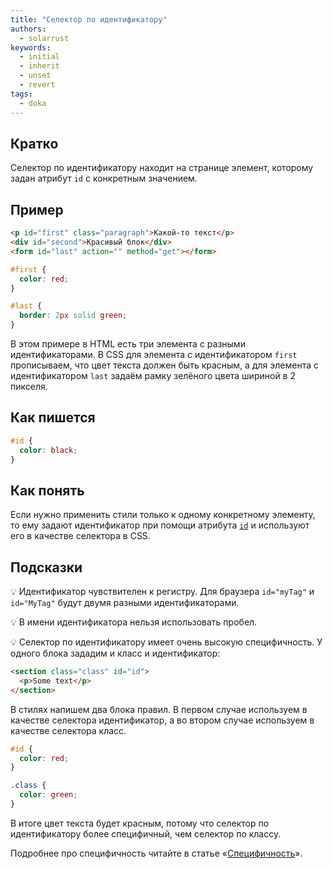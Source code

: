 ```yaml
---
title: "Селектор по идентификатору"
authors:
  - solarrust
keywords:
  - initial
  - inherit
  - unset
  - revert
tags:
  - doka
---
```


## Кратко

Селектор по идентификатору находит на странице элемент, которому задан атрибут `id` с конкретным значением.

## Пример

```html
<p id="first" class="paragraph">Какой-то текст</p>
<div id="second">Красивый блок</div>
<form id="last" action="" method="get"></form>
```

```css
#first {
  color: red;
}

#last {
  border: 2px solid green;
}
```

В этом примере в HTML есть три элемента с разными идентификаторами. В CSS для элемента с идентификатором `first` прописываем, что цвет текста должен быть красным, а для элемента с идентификатором `last` задаём рамку зелёного цвета шириной в 2 пикселя.

## Как пишется

```css
#id {
  color: black;
}
```

## Как понять

Если нужно применить стили только к одному конкретному элементу, то ему задают идентификатор при помощи атрибута [`id`](/html/global-attrs/) и используют его в качестве селектора в CSS.

## Подсказки

💡 Идентификатор чувствителен к регистру. Для браузера `id="myTag"` и `id="MyTag"` будут двумя разными идентификаторами.

💡 В имени идентификатора нельзя использовать пробел.

💡 Селектор по идентификатору имеет очень высокую специфичность. У одного блока зададим и класс и идентификатор:

```html
<section class="class" id="id">
  <p>Some text</p>
</section>
```

В стилях напишем два блока правил. В первом случае используем в качестве селектора идентификатор, а во втором случае используем в качестве селектора класс.

```css
#id {
  color: red;
}

.class {
  color: green;
}
```

В итоге цвет текста будет красным, потому что селектор по идентификатору более специфичный, чем селектор по классу.

Подробнее про специфичность читайте в статье «[Специфичность](/css/specificity/)».
